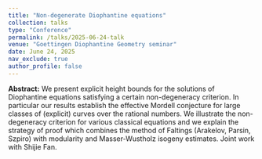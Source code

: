 ```yaml
---
title: "Non-degenerate Diophantine equations"
collection: talks
type: "Conference"
permalink: /talks/2025-06-24-talk
venue: "Goettingen Diophantine Geometry seminar"
date: June 24, 2025
nav_exclude: true
author_profile: false
---
```

**Abstract:** We present explicit height bounds for the solutions of Diophantine equations satisfying a certain non-degeneracy criterion. In particular our results establish the effective Mordell conjecture for large classes of (explicit) curves over the rational numbers. We illustrate the non-degeneracy criterion for various classical equations and we explain the strategy of proof which combines the method of Faltings (Arakelov, Parsin, Szpiro) with modularity and Masser-Wustholz isogeny estimates. Joint work with Shijie Fan.
